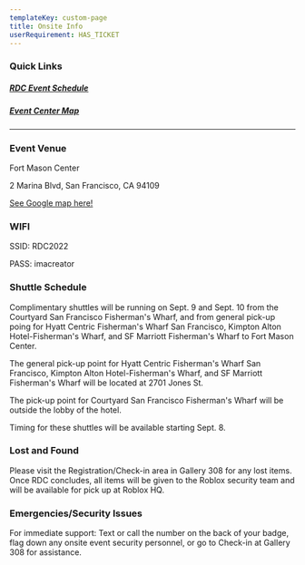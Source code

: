 ```yaml
---
templateKey: custom-page
title: Onsite Info
userRequirement: HAS_TICKET
---
```

### Quick Links

##### <a href="https://rdc22.fnvirtual.app/a/schedule/" target="_blank">RDC Event Schedule</a>

##### <a href="https://rdc22.fnvirtual.app/map/" target="_blank">Event Center Map</a>

- - -

### Event Venue 

Fort Mason Center

2 Marina Blvd, San Francisco, CA 94109

[See Google map here!](https://goo.gl/maps/mZda6yJsYYNsAwea6)

### **WIFI**

SSID: RDC2022

PASS: imacreator

### **Shuttle Schedule**

Complimentary shuttles will be running on Sept. 9 and Sept. 10 from the Courtyard San Francisco Fisherman's Wharf, and from general pick-up poing for Hyatt Centric Fisherman's Wharf San Francisco, Kimpton Alton Hotel-Fisherman's Wharf, and SF Marriott Fisherman's Wharf to Fort Mason Center. 

The general pick-up point for Hyatt Centric Fisherman's Wharf San Francisco, Kimpton Alton Hotel-Fisherman's Wharf, and SF Marriott Fisherman's Wharf will be located at 2701 Jones St. 

The pick-up point for Courtyard San Francisco Fisherman's Wharf will be outside the lobby of the hotel. 

Timing for these shuttles will be available starting Sept. 8. 

### **Lost and Found**

Please visit the Registration/Check-in area in Gallery 308 for any lost items. Once RDC concludes, all items will be given to the Roblox security team and will be available for pick up at Roblox HQ. 

### **Emergencies/Security Issues**

For immediate support: Text or call the number on the back of your badge, flag down any onsite event security personnel, or go to Check-in at Gallery 308 for assistance.

<br> <br>